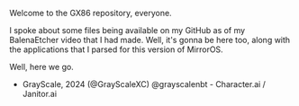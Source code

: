 Welcome to the GX86 repository, everyone.

I spoke about some files being available on my GitHub as of my BalenaEtcher video that I had made.
Well, it's gonna be here too, along with the applications that I parsed for this version of MirrorOS.

Well, here we go.

- GrayScale, 2024 (@GrayScaleXC)
@grayscalenbt - Character.ai / Janitor.ai

